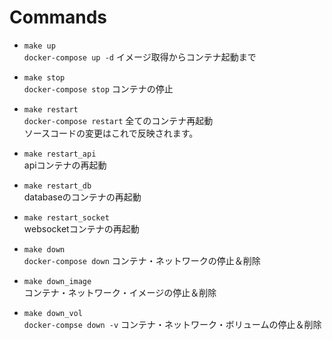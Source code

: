 # Commands
- `make up`  
  `docker-compose up -d` イメージ取得からコンテナ起動まで

- `make stop`  
  `docker-compose stop` コンテナの停止

- `make restart`   
  `docker-compose restart` 全てのコンテナ再起動  
  ソースコードの変更はこれで反映されます。

- `make restart_api`  
  apiコンテナの再起動

- `make restart_db`  
  databaseのコンテナの再起動

- `make restart_socket`  
  websocketコンテナの再起動
  
- `make down`  
  `docker-compose down` コンテナ・ネットワークの停止＆削除  

- `make down_image`  
  コンテナ・ネットワーク・イメージの停止＆削除

- `make down_vol`  
  `docker-compse down -v` コンテナ・ネットワーク・ボリュームの停止＆削除 